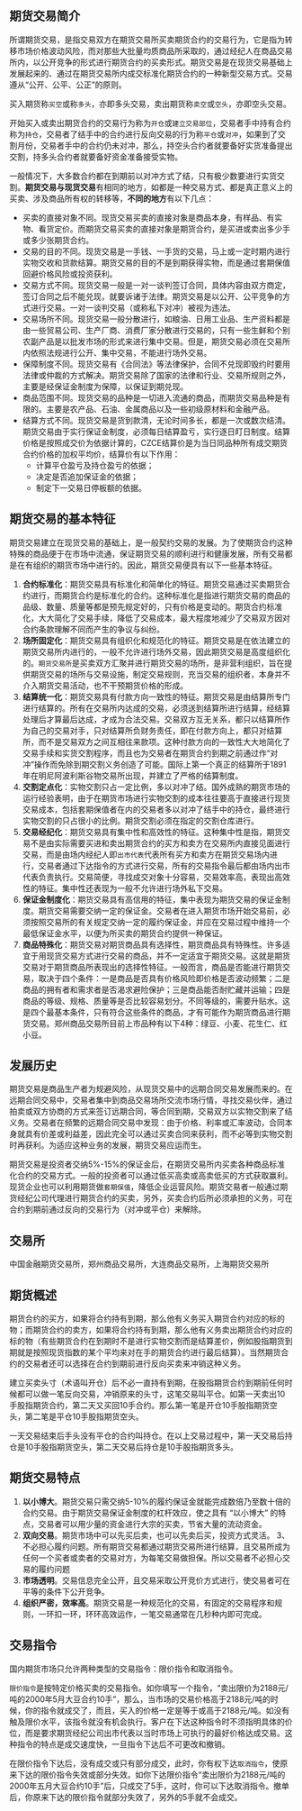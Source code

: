 ## 期货交易简介
所谓期货交易，是指交易双方在期货交易所买卖期货合约的交易行为，它是指为转移市场价格波动风险，而对那些大批量均质商品所采取的，通过经纪人在商品交易所内，以公开竞争的形式进行期货合约的买卖形式。期货交易是在现货交易基础上发展起来的、通过在期货交易所内成交标准化期货合约的一种新型交易方式。交易遵从“公开、公平、公正”的原则。

买入期货称`买空`或称`多头`，亦即多头交易，卖出期货称`卖空`或`空头`，亦即空头交易。

开始买入或卖出期货合约的交易行为称为`开仓`或`建立交易部位`，交易者手中持有合约称为`持仓`，交易者了结手中的合约进行反向交易的行为称`平仓`或`对冲`，如果到了交割月份，交易者手中的合约仍未对冲，那么，持空头合约者就要备好实货准备提出交割，持多头合约者就要备好资金准备接受实物。

一般情况下，大多数合约都在到期前以对冲方式了结，只有极少数要进行实货交割。**期货交易与现货交易**有相同的地方，如都是一种交易方式、都是真正意义上的买卖、涉及商品所有权的转移等，**不同的地方**有以下几点：


- 买卖的直接对象不同。现货交易买卖的直接对象是商品本身，有样品、有实物、看货定价。而期货交易买卖的直接对象是期货合约，是买进或卖出多少手或多少张期货合约。
- 交易的目的不同。现货交易是一手钱、一手货的交易，马上或一定时期内进行实物交收和货款结算。期货交易的目的不是到期获得实物，而是通过套期保值回避价格风险或投资获利。
- 交易方式不同。现货交易一般是一对一谈判签订合同，具体内容由双方商定，签订合同之后不能兑现，就要诉诸于法律。期货交易是以公开、公平竞争的方式进行交易。一对一谈判交易（或称私下对冲）被视为违法。
- 交易场所不同。现货交易一般分散进行，如粮油、日用工业品、生产资料都是由一些贸易公司、生产厂商、消费厂家分散进行交易的，只有一些生鲜和个别农副产品是以批发市场的形式来进行集中交易。但是，期货交易必须在交易所内依照法规进行公开、集中交易，不能进行场外交易。
- 保障制度不同。现货交易有《合同法》等法律保护，合同不兑现即毁约时要用法律或仲裁的方式解决。期货交易除了国家的法律和行业、交易所规则之外，主要是经保证金制度为保障，以保证到期兑现。
- 商品范围不同。现货交易的品种是一切进入流通的商品，而期货交易品种是有限的。主要是农产品、石油、金属商品以及一些初级原材料和金融产品。
- 结算方式不同。现货交易是货到款清，无论时间多长，都是一次或数次结清。期货交易由于实行保证金制度，必须每日结算盈亏，实行逐日盯日制度。结算价格是按照成交价为依据计算的，CZCE结算价是为当日同品种所有成交期货合约价格的加权平均价，结算价有以下作用：
    - 计算平仓盈亏及持仓盈亏的依据；
    - 决定是否追加保证金的依据；
    - 制定下一交易日停板额的依据。

## 期货交易的基本特征

期货交易建立在现货交易的基础上，是一般契约交易的发展。为了使期货合约这种特殊的商品便于在市场中流通，保证期货交易的顺利进行和健康发展，所有交易都是在有组织的期货市场中进行的。因此，期货交易便具有以下一些基本特征。

1. **合约标准化**：期货交易具有标准化和简单化的特征。期货交易通过买卖期货合约进行，而期货合约是标准化的合约。这种标准化是指进行期货交易的商品的品级、数量、质量等都是预先规定好的，只有价格是变动的。期货合约标准化，大大简化了交易手续，降低了交易成本，最大程度地减少了交易双方因对合约条款理解不同而产生的争议与纠纷。
2. **场所固定化**：期货交易具有组织化和规范化的特征。期货交易是在依法建立的期货交易所内进行的，一般不允许进行场外交易，因此期货交易是高度组织化的。`期货交易所`是买卖双方汇聚并进行期货交易的场所，是非营利组织，旨在提供期货交易的场所与交易设施，制定交易规则，充当交易的组织者，本身并不介入期货交易活动，也不干预期货价格的形成。
3. **结算统一化**：期货交易具有付款方向一致性的特征。期货交易是由结算所专门进行结算的。所有在交易所内达成的交易，必须送到结算所进行结算，经结算处理后才算最后达成，才成为合法交易。交易双方互无关系，都只以结算所作为自己的交易对手，只对结算所负财务责任，即在付款方向上，都只对结算所，而不是交易双方之间互相往来款项。这种付款方向的一致性大大地简化了交易手续和实货交割程序，而且也为交易者在期货合约到期之前通过作“对冲”操作而免除到期交割义务创造了可能。国际上第一个真正的结算所于1891年在明尼阿波利斯谷物交易所出现，并建立了严格的结算制度。
4. **交割定点化**：实物交割只占一定比例，多以对冲了结。国外成熟的期货市场的运行经验表明，由于在期货市场进行实物交割的成本往往要高于直接进行现货交易成本，包括套期保值者在内的交易者多以对冲了结手中的持仓，最终进行实物交割的只占很小的比例。期货交割必须在指定的交割仓库进行。
5. **交易经纪化**：期货交易具有集中性和高效性的特征。这种集中性是指，期货交易不是由实际需要买进和卖出期货合约的买方和卖方在交易所内直接见面进行交易，而是由场内经纪人即`出市代表`代表所有买方和卖方在期货交易场内进行，交易者通过下达指令的方式进行交易，所有的交易指令最后都由场内出市代表负责执行。交易简便，寻找成交对象十分容易，交易效率高，表现出高效性的特征。集中性还表现为一般不允许进行场外私下交易。
6. **保证金制度化**：期货交易具有高信用的特征，集中表现为期货交易的保证金制度。期货交易需要交纳一定的保证金。交易者在进入期货市场开始交易前，必须按照交易所的有关规定交纳一定的履约保证金，并应在交易过程中维持一个最低保证金水平，以便为所买卖的期货合约提供一种保证。
7. **商品特殊化**：期货交易对期货商品具有选择性，期货商品具有特殊性。许多适宜于用现货交易方式进行交易的商品，并不一定适宜于期货交易。这就是期货交易对于期货商品所表现出的选择性特征。一般而言，商品是否能进行期货交易，取决于四个条件：一是商品是否具有价格风险即价格是否波动频繁；二是商品的拥有者和需求者是否渴求避险保护；三是商品能否耐贮藏并运输；四是商品的等级、规格、质量等是否比较容易划分。不同等级的，需要升贴水。这是四个最基本条件，只有符合这些条件的商品，才有可能作为期货商品进行期货交易。郑州商品交易所目前上市品种有以下4种：绿豆、小麦、花生仁、红小豆。


## 发展历史
期货交易是商品生产者为规避风险，从现货交易中的远期合同交易发展而来的。在远期合同交易中，交易者集中到商品交易场所交流市场行情，寻找交易伙伴，通过拍卖或双方协商的方式来签订远期合同，等合同到期，交易双方以实物交割来了结义务。交易者在频繁的远期合同交易中发现：由于价格、利率或汇率波动，合同本身就具有价差或利益差，因此完全可以通过买卖合同来获利，而不必等到实物交割时再获利。为适应这种业务的发展，期货交易应运而生。

期货交易是投资者交纳5%-15%的保证金后，在期货交易所内买卖各种商品标准化合约的交易方式。一般的投资者可以通过低买高卖或高卖低买的方式获取赢利。现货企业也可以利用期货做`套期保值`，降低企业运营风险。期货交易者一般通过期货经纪公司代理进行期货合约的买卖，另外，买卖合约后所必须承担的义务，可在合约到期前通过反向的交易行为（对冲或平仓）来解除。

## 交易所
中国金融期货交易所，郑州商品交易所，大连商品交易所，上海期货交易所

## 期货概述
期货合约的买方，如果将合约持有到期，那么他有义务买入期货合约对应的标的物；而期货合约的卖方，如果将合约持有到期，那么他有义务卖出期货合约对应的标的物（有些期货合约在到期时不是进行实物交割而是结算差价，例如股指期货到期就是按照现货指数的某个平均来对在手的期货合约进行最后结算）。当然期货合约的交易者还可以选择在合约到期前进行反向买卖来冲销这种义务。

建立买卖头寸（术语叫开仓）后不必一直持有到期，在股指期货合约到期前任何时候都可以做一笔反向交易，冲销原来的头寸，这笔交易叫平仓。如第一天卖出10手股指期货合约，第二天又买回10手合约。那么第一笔是开仓10手股指期货空头，第二笔是平仓10手股指期货空头。

一天交易结束后手头没有平仓的合约叫持仓。在以上交易过程中，第一天交易后持仓是10手股指期货空头，第二天交易后持仓是10手股指期货多头。

## 期货交易特点
1. **以小博大**。期货交易只需交纳5-10%的履约保证金就能完成数倍乃至数十倍的合约交易。由于期货交易保证金制度的杠杆效应，使之具有 “以小博大” 的特点，交易者可以用少量的资金进行大宗的买卖，节省大量的流动资金。
2. **双向交易**。期货市场中可以先买后卖，也可以先卖后买，投资方式灵活。
3、不必担心履约问题。所有期货交易都通过期货交易所进行结算，且交易所成为任何一个买者或卖者的交易对方，为每笔交易做担保。所以交易者不必担心交易的履约问题
4. **市场透明**。交易信息完全公开，且交易采取公开竞价方式进行，使交易者可在平等的条件下公开竞争。
5. **组织严密，效率高**。期货交易是一种规范化的交易，有固定的交易程序和规则，一环扣一环，环环高效运作，一笔交易通常在几秒种内即可完成。


## 交易指令
国内期货市场只允许两种类型的交易指令：限价指令和取消指令。

`限价指令`是按特定价格买卖的交易指令。如你填写一个指令，“卖出限价为2188元/吨的2000年5月大豆合约10手”，那么，当市场的交易价格高于2188元/吨的时候，你的指令就成交了，而且，买入的价格一定是等于或高于2188元/吨。如没有触及限价水平，该指令就没有机会执行。客户在下达这种指令时不须指明具体的价位，而是要求期货经纪公司出市代表以当时市场上可执行的最好价格达成交易。这种指令的特点是成交速度快，一旦指令下达后不可更改和撤销。

在限价指令下达后，没有成交或只有部分成交，此时，你有权下达`取消指令`，使原来下达的限价指令失效或部分失效。如你下达限价指令“卖出限价为2188元/吨的2000年五月大豆合约10手”后，只成交了5手，这时，你可以下达取消指令。撤单后，你原来下达的限价指令就部分失效了，另外的5手就不会成交。




